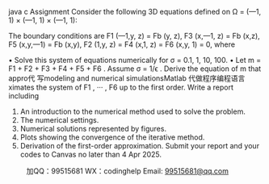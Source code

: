 java c
Assignment
Consider   the   following   3D   equations   defined   on   Ω   =   (—1, 1)   ×   (—1, 1)   ×   (—1, 1):

The   boundary   conditions   are
F1   (—1,y,   z) = Fb   (y,   z),          F3   (x,—1,   z) =   Fb   (x,z),             F5   (x,y,—1) = Fb   (x,y),
F2   (1,y,   z) = F4   (x,1,   z) =   F6   (x,y, 1) =   0,
where
   
•    Solve   this   system   of equations   numerically   for   σ   = 0.1, 1, 10, 100.
•    Let   m   =   F1    + F2    + F3      + F4      +   F5      +   F6   .       Assume   σ    =    1/ϵ   .       Derive   the   equation   of   m   that   appro代 写modeling and numerical simulationsMatlab
代做程序编程语言ximates   the   system   of   F1   , ···   ,   F6      up   to   the   first   order.
Write   a   report   including
1.    An   introduction   to   the   numerical   method   used   to   solve   the   problem.
2.    The   numerical   settings.
3.    Numerical   solutions   represented   by   figures.
4.    Plots   showing   the   convergence   of the   iterative   method.
5.    Derivation   of the   first-order   approximation.
Submit   your   report   and   your   codes   to   Canvas   no   later   than   4   Apr   2025.







         
加QQ：99515681  WX：codinghelp  Email: 99515681@qq.com
